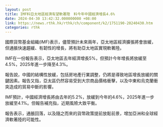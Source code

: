 ```yaml
---
layout: post
title: IMF料亞太地區經濟有望軟著陸　料今年中國經濟增長4.6%
date: 2024-04-30 13:42:32.000000000 +08:00
link: https://news.rthk.hk/rthk/ch/component/k2/1751190-20240430.htm
categories: rthk
---
```


國際貨幣基金組織(IMF)表示，儘管預計未來兩年，亞太地區經濟擴張將會放緩，但通脹快速趨緩、有韌性的增長，將有助亞太地區實現軟著陸。

IMF在一份報告表示，亞太地區去年經濟增長5%，但預計今年增長將放緩至4.5%，2025年進一步降至4.3%。

報告說，中國的結構性放緩，包括房地產行業調整，仍將是導致地區增長放緩的關鍵因素。報告又指，亞太區仍然容易受到大宗商品價格衝擊，以及中東和烏克蘭衝突造成的貿易中斷的影響。

IMF預計，中國經濟增長將由去年的5.2%，放緩到今年的4.6%，2025年進一步放緩至4.1%。但報告補充指，近期風險大致平衡。

報告表示，通脹回落，以及隨之而來的貨幣政策提前放鬆前景，增加亞洲和全球經濟軟著陸的可能性。
